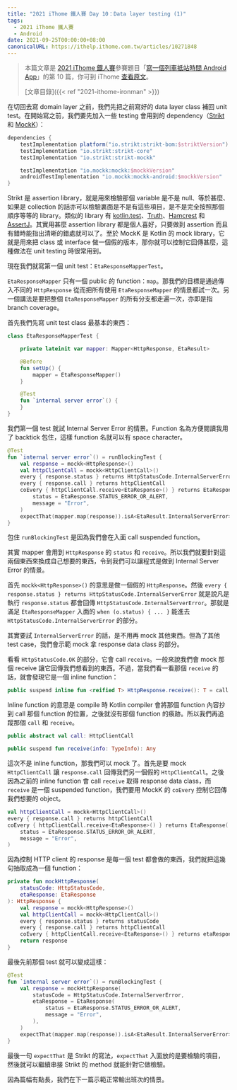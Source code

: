 ```yaml
---
title: "2021 iThome 鐵人賽 Day 10：Data layer testing (1)"
tags:
  - 2021 iThome 鐵人賽
  - Android
date: 2021-09-25T00:00:00+08:00
canonicalURL: https://ithelp.ithome.com.tw/articles/10271848
---
```


> 本篇文章是 [2021 iThome 鐵人賽](https://ithelp.ithome.com.tw/2021ironman)參賽題目「[寫一個列車抵站時間 Android App](https://ithelp.ithome.com.tw/users/20139666/ironman/4661)」的第 10 篇，你可到 iThome [查看原文](https://ithelp.ithome.com.tw/articles/10271848)。
>
> [文章目錄]({{< ref "2021-ithome-ironman" >}})

在切回去寫 domain layer 之前，我們先把之前寫好的 data layer class 補回 unit test。在開始寫之前，我們要先加入一些 testing 會用到的 dependency（[Strikt](https://strikt.io/) 和 [MockK](https://mockk.io/)）：

```groovy
dependencies {
    testImplementation platform("io.strikt:strikt-bom:$striktVersion")
    testImplementation "io.strikt:strikt-core"
    testImplementation "io.strikt:strikt-mockk"

    testImplementation "io.mockk:mockk:$mockkVersion"
    androidTestImplementation "io.mockk:mockk-android:$mockkVersion"
}
```

Strikt 是 assertion library，就是用來檢驗那個 variable 是不是 null、等於甚麼、如果是 collection 的話亦可以檢驗裏面是不是有這些項目，是不是完全按照那個順序等等的 library。類似的 library 有 [kotlin.test](https://kotlinlang.org/api/latest/kotlin.test/)、[Truth](https://truth.dev/)、[Hamcrest](http://hamcrest.org/) 和 [AssertJ](https://joel-costigliola.github.io/assertj/)。其實用甚麼 assertion library 都是個人喜好，只要做到 assertion 而且有錯時能指出清晰的錯處就可以了。至於 MockK 是 Kotlin 的 mock library，它就是用來把 class 或 interface 做一個假的版本，那你就可以控制它回傳甚麼，這種做法在 unit testing 時很常用到。

現在我們就寫第一個 unit test：`EtaResponseMapperTest`。

`EtaResponseMapper` 只有一個 public 的 function：`map`。那我們的目標是通過傳入不同的 `HttpResponse` 從而把所有使用 `EtaResponseMapper` 的情景都試一次。另一個講法是要把整個 `EtaResponseMapper` 的所有分支都走遍一次，亦即是指 branch coverage。

首先我們先寫 unit test class 最基本的東西：

```kotlin
class EtaResponseMapperTest {

    private lateinit var mapper: Mapper<HttpResponse, EtaResult>

    @Before
    fun setUp() {
        mapper = EtaResponseMapper()
    }

    @Test
    fun `internal server error`() {
    }
}
```

我們第一個 test 就試 Internal Server Error 的情景。Function 名為方便閱讀我用了 backtick 包住，這樣 function 名就可以有 space character。

```kotlin
@Test
fun `internal server error`() = runBlockingTest {
    val response = mockk<HttpResponse>()
    val httpClientCall = mockk<HttpClientCall>()
    every { response.status } returns HttpStatusCode.InternalServerError
    every { response.call } returns httpClientCall
    coEvery { httpClientCall.receive<EtaResponse>() } returns EtaResponse(
        status = EtaResponse.STATUS_ERROR_OR_ALERT,
        message = "Error",
    )
    expectThat(mapper.map(response)).isA<EtaResult.InternalServerError>()
}
```

包住 `runBlockingTest` 是因為我們會在入面 call suspended function。

其實 mapper 會用到 `HttpResponse` 的 `status` 和 `receive`。所以我們就要針對這兩個東西來換成自己想要的東西，令到我們可以讓程式是做到 Internal Server Error 的情景。

首先 `mockk<HttpResponse>()` 的意思是做一個假的 `HttpResponse`。然後 `every { response.status } returns HttpStatusCode.InternalServerError` 就是說凡是執行 `response.status` 都會回傳 `HttpStatusCode.InternalServerError`。那就是滿足 `EtaResponseMapper` 入面的 `when (o.status) { ... }` 能進去 `HttpStatusCode.InternalServerError` 的部分。

其實要試 `InternalServerError` 的話，是不用再 mock 其他東西。但為了其他 test case，我們會示範 mock 拿 response data class 的部分。

看看 `HttpStatusCode.OK` 的部分，它會 call `receive`。一般來說我們會 mock 那個 receive 讓它回傳我們想看到的東西。不過，當我們看一看那個 `receive` 的話，就會發現它是一個 inline function：

```kotlin
public suspend inline fun <reified T> HttpResponse.receive(): T = call.receive(typeInfo<T>()) as T
```

Inline function 的意思是 compile 時 Kotlin compiler 會將那個 function 內容抄到 call 那個 function 的位置，之後就沒有那個 function 的㾗跡。所以我們再追蹤那個 `call` 和 `receive`。

```kotlin
public abstract val call: HttpClientCall
```

```kotlin
public suspend fun receive(info: TypeInfo): Any
```

這次不是 inline function，那我們可以 mock 了。首先是要 mock `HttpClientCall` 讓 `response.call` 回傳我們另一個假的 `HttpClientCall`。之後因為之前的 inline function 會 call `receive` 取得 response data class，而 `receive` 是一個 suspended function，我們要用 MockK 的 `coEvery` 控制它回傳我們想要的 object。

```kotlin
val httpClientCall = mockk<HttpClientCall>()
every { response.call } returns httpClientCall
coEvery { httpClientCall.receive<EtaResponse>() } returns EtaResponse(
    status = EtaResponse.STATUS_ERROR_OR_ALERT,
    message = "Error",
)
```

因為控制 HTTP client 的 response 是每一個 test 都會做的東西，我們就把這幾句抽取成為一個 function：

```kotlin
private fun mockHttpResponse(
    statusCode: HttpStatusCode,
    etaResponse: EtaResponse
): HttpResponse {
    val response = mockk<HttpResponse>()
    val httpClientCall = mockk<HttpClientCall>()
    every { response.status } returns statusCode
    every { response.call } returns httpClientCall
    coEvery { httpClientCall.receive<EtaResponse>() } returns etaResponse
    return response
}
```

最後先前那個 test 就可以變成這樣：

```kotlin
@Test
fun `internal server error`() = runBlockingTest {
    val response = mockHttpResponse(
        statusCode = HttpStatusCode.InternalServerError,
        etaResponse = EtaResponse(
            status = EtaResponse.STATUS_ERROR_OR_ALERT,
            message = "Error",
        ),
    )
    expectThat(mapper.map(response)).isA<EtaResult.InternalServerError>()
}
```

最後一句 `expectThat` 是 Strikt 的寫法，`expectThat` 入面放的是要檢驗的項目，然後就可以繼續串接 Strikt 的 method 就能針對它做檢驗。

因為篇幅有點長，我們在下一篇示範正常輸出班次的情景。
